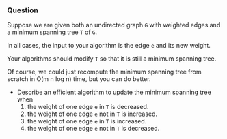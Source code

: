### Question

Suppose we are given both an undirected graph `G` with weighted edges and a minimum spanning tree `T` of `G`.

In all cases, the input to your algorithm is the edge `e` and its new weight.

Your algorithms should modify `T` so that it is still a minimum spanning tree.

Of course, we could just recompute the minimum spanning tree from scratch in O(m n log n) time, but you can do better.

- Describe an efficient algorithm to update the minimum spanning tree when
    1. the weight of one edge `e` in `T` is decreased.
    2. the weight of one edge `e` not in `T` is increased.
    3. the weight of one edge `e` in `T` is increased.
    4. the weight of one edge `e` not in `T` is decreased.
